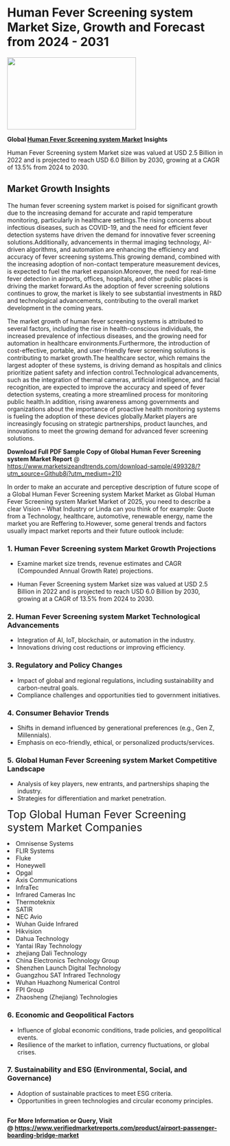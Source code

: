 <H1>Human Fever Screening system Market Size, Growth and Forecast from 2024 - 2031</H1><img class="aligncenter size-medium wp-image-584254" src="https://thirdeyenews.in/wp-content/uploads/2024/09/Global-Market-Research-300x168.jpeg" alt="" width="300" height="168" /><p><strong>Global&nbsp;<a href="https://www.marketsizeandtrends.com/download-sample/499328/?utm_source=Github8j?utm_medium=210">Human Fever Screening system Market</a> Insights</strong></p><p>Human Fever Screening system Market size was valued at USD 2.5 Billion in 2022 and is projected to reach USD 6.0 Billion by 2030, growing at a CAGR of 13.5% from 2024 to 2030.</p><p><h2>Market Growth Insights</h2> <p>The human fever screening system market is poised for significant growth due to the increasing demand for accurate and rapid temperature monitoring, particularly in healthcare settings.The rising concerns about infectious diseases, such as COVID-19, and the need for efficient fever detection systems have driven the demand for innovative fever screening solutions.Additionally, advancements in thermal imaging technology, AI-driven algorithms, and automation are enhancing the efficiency and accuracy of fever screening systems.This growing demand, combined with the increasing adoption of non-contact temperature measurement devices, is expected to fuel the market expansion.Moreover, the need for real-time fever detection in airports, offices, hospitals, and other public places is driving the market forward.As the adoption of fever screening solutions continues to grow, the market is likely to see substantial investments in R&D and technological advancements, contributing to the overall market development in the coming years.</p> <p>The market growth of human fever screening systems is attributed to several factors, including the rise in health-conscious individuals, the increased prevalence of infectious diseases, and the growing need for automation in healthcare environments.Furthermore, the introduction of cost-effective, portable, and user-friendly fever screening solutions is contributing to market growth.The healthcare sector, which remains the largest adopter of these systems, is driving demand as hospitals and clinics prioritize patient safety and infection control.Technological advancements, such as the integration of thermal cameras, artificial intelligence, and facial recognition, are expected to improve the accuracy and speed of fever detection systems, creating a more streamlined process for monitoring public health.In addition, rising awareness among governments and organizations about the importance of proactive health monitoring systems is fueling the adoption of these devices globally.Market players are increasingly focusing on strategic partnerships, product launches, and innovations to meet the growing demand for advanced fever screening solutions.</p> <p><span class=""><strong>Download Full PDF Sample Copy of Global Human Fever Screening system Market Report</strong> @ <a href="https://www.marketsizeandtrends.com/download-sample/499328/?utm_source=Github8j?utm_medium=210" target="_blank">https://www.marketsizeandtrends.com/download-sample/499328/?utm_source=Github8j?utm_medium=210</a></span></p><p>In order to make an accurate and perceptive description of future scope of a Global&nbsp;Human Fever Screening system Market Market as Global&nbsp;Human Fever Screening system Market Market of 2025, you need to describe a clear Vision &ndash; What Industry or Linda can you think of for example: Quote from a Technology, healthcare, automotive, renewable energy, name the market you are Reffering to.However, some general trends and factors usually impact market reports and their future outlook include:</p><h3>1.&nbsp;<strong>Human Fever Screening system Market Growth Projections</strong></h3><ul><li>Examine market size trends, revenue estimates and CAGR (Compounded Annual Growth Rate) projections.</li><li><p>Human Fever Screening system Market size was valued at USD 2.5 Billion in 2022 and is projected to reach USD 6.0 Billion by 2030, growing at a CAGR of 13.5% from 2024 to 2030.</p></li></ul><h3>2.&nbsp;<strong>Human Fever Screening system Market Technological Advancements</strong></h3><ul><li>Integration of AI, IoT, blockchain, or automation in the industry.</li><li>Innovations driving cost reductions or improving efficiency.</li></ul><h3>3.&nbsp;<strong>Regulatory and Policy Changes</strong></h3><ul><li>Impact of global and regional regulations, including sustainability and carbon-neutral goals.</li><li>Compliance challenges and opportunities tied to government initiatives.</li></ul><h3>4.&nbsp;<strong>Consumer Behavior Trends</strong></h3><ul><li>Shifts in demand influenced by generational preferences (e.g., Gen Z, Millennials).</li><li>Emphasis on eco-friendly, ethical, or personalized products/services.</li></ul><h3>5.&nbsp;<strong>Global Human Fever Screening system Market Competitive Landscape</strong></h3><ul><li>Analysis of key players, new entrants, and partnerships shaping the industry.</li><li>Strategies for differentiation and market penetration.</li></ul><p data-pm-slice="1 1 []"><span style="color: inherit; font-family: inherit; font-size: 25px;">Top Global Human Fever Screening system Market Companies</span></p><div class="" data-test-id=""><p><li>Omnisense Systems</li><li> FLIR Systems</li><li> Fluke</li><li> Honeywell</li><li> Opgal</li><li> Axis Communications</li><li> InfraTec</li><li> Infrared Cameras Inc</li><li> Thermoteknix</li><li> SATIR</li><li> NEC Avio</li><li> Wuhan Guide Infrared</li><li> Hikvision</li><li> Dahua Technology</li><li> Yantai IRay Technology</li><li> zhejiang Dali Technology</li><li> China Electronics Technology Group</li><li> Shenzhen Launch Digital Technology</li><li> Guangzhou SAT Infrared Technology</li><li> Wuhan Huazhong Numerical Control</li><li> FPI Group</li><li> Zhaosheng (Zhejiang) Technologies</li></p></div><h3>6.&nbsp;<strong>Economic and Geopolitical Factors</strong></h3><ul><li>Influence of global economic conditions, trade policies, and geopolitical events.</li><li>Resilience of the market to inflation, currency fluctuations, or global crises.</li></ul><h3>7.&nbsp;<strong>Sustainability and ESG (Environmental, Social, and Governance)</strong></h3><ul><li>Adoption of sustainable practices to meet ESG criteria.</li><li>Opportunities in green technologies and circular economy principles.</li></ul><h2><strong style="font-size: 14px;">For More Information or Query, Visit @&nbsp;</strong><a style="background-color: #ffffff; font-size: 14px;" href="https://www.marketsizeandtrends.com/report/human-fever-screening-system-market/" target="_blank">https://www.verifiedmarketreports.com/product/airport-passenger-boarding-bridge-market</a></h2>
